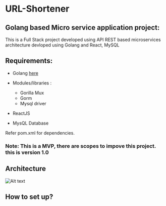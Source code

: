 # **URL-Shortener**

## Golang based Micro service application project:
This is a Full Stack project developed using API REST based microservices architecture devloped using Golang and React, MySQL

## Requirements:
- Golang  [here](https://www.oracle.com/java/technologies/downloads/)
- Modules/libraries :
    - Gorilla Mux 
    - Gorm
    - Mysql driver

- ReactJS
- MysQL Database

Refer pom.xml for dependencies.
### Note: This is a MVP, there are scopes to impove this project. this is version 1.0

## Architecture
![Alt text](https://github.com/shivakumar96/url-shortener/blob/main/architecture/tinyURL_architecture.png)

## How to set up?
